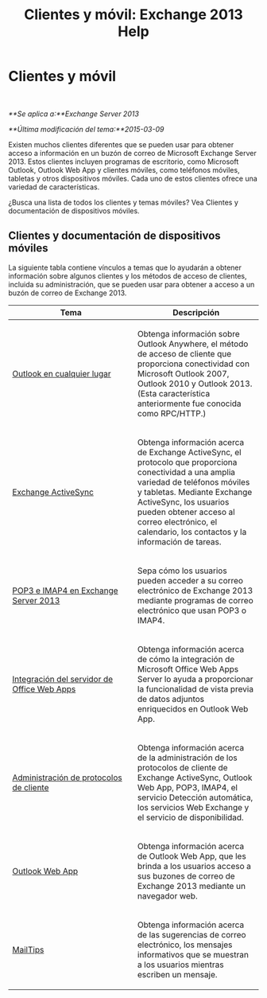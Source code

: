 ﻿---
title: 'Clientes y móvil: Exchange 2013 Help'
TOCTitle: Clientes y móvil
ms:assetid: d67342e7-6ee0-4228-9f84-721b2a53fb4c
ms:mtpsurl: https://technet.microsoft.com/es-es/library/JJ150572(v=EXCHG.150)
ms:contentKeyID: 48268743
ms.date: 04/23/2018
mtps_version: v=EXCHG.150
ms.translationtype: HT
---

# Clientes y móvil

 

_**Se aplica a:**Exchange Server 2013_

_**Última modificación del tema:**2015-03-09_

Existen muchos clientes diferentes que se pueden usar para obtener acceso a información en un buzón de correo de Microsoft Exchange Server 2013. Estos clientes incluyen programas de escritorio, como Microsoft Outlook, Outlook Web App y clientes móviles, como teléfonos móviles, tabletas y otros dispositivos móviles. Cada uno de estos clientes ofrece una variedad de características.

¿Busca una lista de todos los clientes y temas móviles? Vea Clientes y documentación de dispositivos móviles.

## Clientes y documentación de dispositivos móviles

La siguiente tabla contiene vínculos a temas que lo ayudarán a obtener información sobre algunos clientes y los métodos de acceso de clientes, incluida su administración, que se pueden usar para obtener a acceso a un buzón de correo de Exchange 2013.


<table>
<colgroup>
<col style="width: 50%" />
<col style="width: 50%" />
</colgroup>
<thead>
<tr class="header">
<th>Tema</th>
<th>Descripción</th>
</tr>
</thead>
<tbody>
<tr class="odd">
<td><p><a href="outlook-anywhere-exchange-2013-help.md">Outlook en cualquier lugar</a></p></td>
<td><p>Obtenga información sobre Outlook Anywhere, el método de acceso de cliente que proporciona conectividad con Microsoft Outlook 2007, Outlook 2010 y Outlook 2013. (Esta característica anteriormente fue conocida como RPC/HTTP.)</p></td>
</tr>
<tr class="even">
<td><p><a href="exchange-activesync-exchange-2013-help.md">Exchange ActiveSync</a></p></td>
<td><p>Obtenga información acerca de Exchange ActiveSync, el protocolo que proporciona conectividad a una amplia variedad de teléfonos móviles y tabletas. Mediante Exchange ActiveSync, los usuarios pueden obtener acceso al correo electrónico, el calendario, los contactos y la información de tareas.</p></td>
</tr>
<tr class="odd">
<td><p><a href="pop3-and-imap4-in-exchange-server-2013-exchange-2013-help.md">POP3 e IMAP4 en Exchange Server 2013</a></p></td>
<td><p>Sepa cómo los usuarios pueden acceder a su correo electrónico de Exchange 2013 mediante programas de correo electrónico que usan POP3 o IMAP4.</p></td>
</tr>
<tr class="even">
<td><p><a href="https://technet.microsoft.com/es-es/library/jj150495(v=exchg.150)">Integración del servidor de Office Web Apps</a></p></td>
<td><p>Obtenga información acerca de cómo la integración de Microsoft Office Web Apps Server lo ayuda a proporcionar la funcionalidad de vista previa de datos adjuntos enriquecidos en Outlook Web App.</p></td>
</tr>
<tr class="odd">
<td><p><a href="client-protocol-management-exchange-2013-help.md">Administración de protocolos de cliente</a></p></td>
<td><p>Obtenga información acerca de la administración de los protocolos de cliente de Exchange ActiveSync, Outlook Web App, POP3, IMAP4, el servicio Detección automática, los servicios Web Exchange y el servicio de disponibilidad.</p></td>
</tr>
<tr class="even">
<td><p><a href="outlook-web-app-exchange-2013-help.md">Outlook Web App</a></p></td>
<td><p>Obtenga información acerca de Outlook Web App, que les brinda a los usuarios acceso a sus buzones de correo de Exchange 2013 mediante un navegador web.</p></td>
</tr>
<tr class="odd">
<td><p><a href="mailtips-exchange-2013-help.md">MailTips</a></p></td>
<td><p>Obtenga información acerca de las sugerencias de correo electrónico, los mensajes informativos que se muestran a los usuarios mientras escriben un mensaje.</p></td>
</tr>
</tbody>
</table>

